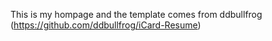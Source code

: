 This is my hompage and the template comes from ddbullfrog (https://github.com/ddbullfrog/iCard-Resume)

